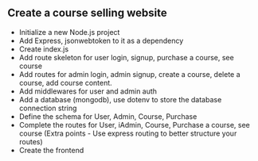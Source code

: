 ## Create a course selling website

- Initialize a new Node.js project
- Add Express, jsonwebtoken to it as a dependency
- Create index.js
- Add route skeleton for user login, signup, purchase a course, see course
- Add routes for admin login, admin signup, create a course, delete a course, add course content.
- Add middlewares for user and admin auth
- Add a database (mongodb), use dotenv to store the database connection string
- Define the schema for User, Admin, Course, Purchase
- Complete the routes for User,  iAdmin, Course, Purchase a course, see course (Extra points - Use express routing to better structure your routes)
- Create the frontend
